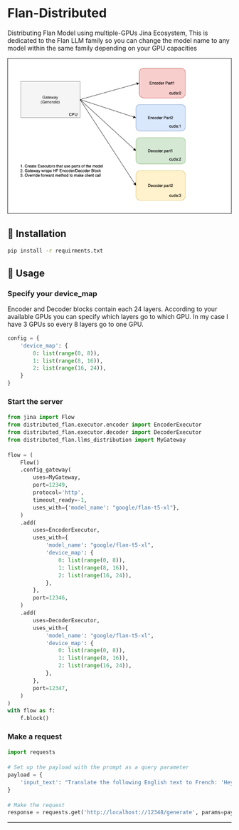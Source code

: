 # Flan-Distributed
Distributing Flan Model using multiple-GPUs Jina Ecosystem, This is dedicated to the Flan LLM family 
so you can change the model name to any model within the same family depending on your GPU capacities

<p align="center">
<img src=".github/architecture.png" alt="architecture">
</p>


## 💾 Installation

```bash
pip install -r requirments.txt
```

## 🚌 Usage

### Specify your device_map

Encoder and Decoder blocks contain each 24 layers. According to your available GPUs
you can specify which layers go to which GPU. In my case I have 3 GPUs so every 8 layers 
go to one GPU. 

```python
config = {
    'device_map': {
        0: list(range(0, 8)),
        1: list(range(8, 16)),
        2: list(range(16, 24)),
    }
}
```

### Start the server 

```python
from jina import Flow
from distributed_flan.executor.encoder import EncoderExecutor
from distributed_flan.executor.decoder import DecoderExecutor
from distributed_flan.llms_distribution import MyGateway

flow = (
    Flow()
    .config_gateway(
        uses=MyGateway,
        port=12349,
        protocol='http',
        timeout_ready=-1,
        uses_with={'model_name': "google/flan-t5-xl"},
    )
    .add(
        uses=EncoderExecutor,
        uses_with={
            'model_name': "google/flan-t5-xl",
            'device_map': {
                0: list(range(0, 8)),
                1: list(range(8, 16)),
                2: list(range(16, 24)),
            },
        },
        port=12346,
    )
    .add(
        uses=DecoderExecutor,
        uses_with={
            'model_name': "google/flan-t5-xl",
            'device_map': {
                0: list(range(0, 8)),
                1: list(range(8, 16)),
                2: list(range(16, 24)),
            },
        },
        port=12347,
    )
)
with flow as f:
    f.block()
```

### Make a request
```python
import requests

# Set up the payload with the prompt as a query parameter
payload = {
    'input_text': "Translate the following English text to French: 'Hey, how are you?'"
}

# Make the request
response = requests.get('http://localhost://12348/generate', params=payload)
```
---

